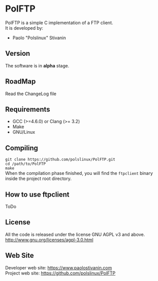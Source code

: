 PolFTP
========
PolFTP is a simple C implementation of a FTP client.<br>
It is developed by:

* Paolo "Polslinux" Stivanin


Version
-------
The software is in **alpha** stage.


RoadMap
-------
Read the ChangeLog file


Requirements
------------
* GCC (>=4.6.0) or Clang (>= 3.2)
* Make
* GNU/Linux


Compiling
---------
`git clone https://github.com/polslinux/PolFTP.git`<br>
`cd /path/to/PolFTP`<br>
`make`<br>
When the compilation phase finished, you will find the `ftpclient` binary inside the project root directory.


How to use ftpclient
--------------------
ToDo


License
-------
All the code is released under the license GNU AGPL v3 and above.<br>
<http://www.gnu.org/licenses/agpl-3.0.html><br>


Web Site
--------
Developer web site:	<https://www.paolostivanin.com><br>
Project web site:	<https://github.com/polslinux/PolFTP>
